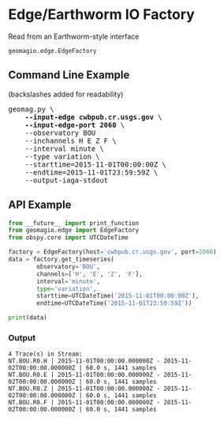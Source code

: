 Edge/Earthworm IO Factory
=========================

Read from an Earthworm-style interface

`geomagio.edge.EdgeFactory`

## Command Line Example
(backslashes added for readability)
<pre>
geomag.py \
    <b>--input-edge cwbpub.cr.usgs.gov</b> \
    <b>--input-edge-port 2060</b> \
    --observatory BOU
    --inchannels H E Z F \
    --interval minute \
    --type variation \
    --starttime=2015-11-01T00:00:00Z \
    --endtime=2015-11-01T23:59:59Z \
    --output-iaga-stdout
</pre>


## API Example
```python
from __future__ import print_function
from geomagio.edge import EdgeFactory
from obspy.core import UTCDateTime

factory = EdgeFactory(host='cwbpub.cr.usgs.gov', port=2060)
data = factory.get_timeseries(
        observatory='BOU',
        channels=['H', 'E', 'Z', 'F'],
        interval='minute',
        type='variation',
        starttime=UTCDateTime('2015-11-01T00:00:00Z'),
        endtime=UTCDateTime('2015-11-01T23:59:59Z'))

print(data)
```

### Output
```
4 Trace(s) in Stream:
NT.BOU.R0.H | 2015-11-01T00:00:00.000000Z - 2015-11-02T00:00:00.000000Z | 60.0 s, 1441 samples
NT.BOU.R0.E | 2015-11-01T00:00:00.000000Z - 2015-11-02T00:00:00.000000Z | 60.0 s, 1441 samples
NT.BOU.R0.Z | 2015-11-01T00:00:00.000000Z - 2015-11-02T00:00:00.000000Z | 60.0 s, 1441 samples
NT.BOU.R0.F | 2015-11-01T00:00:00.000000Z - 2015-11-02T00:00:00.000000Z | 60.0 s, 1441 samples
```
